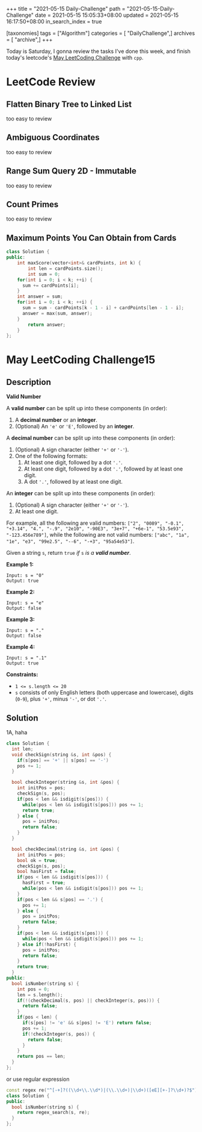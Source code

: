 +++
title = "2021-05-15 Daily-Challenge"
path = "2021-05-15-Daily-Challenge"
date = 2021-05-15 15:05:33+08:00
updated = 2021-05-15 16:17:50+08:00
in_search_index = true

[taxonomies]
tags = ["Algorithm"]
categories = [ "DailyChallenge",]
archives = [ "archive",]
+++

Today is Saturday, I gonna review the tasks I've done this week, and finish today's leetcode's [May LeetCoding Challenge](https://leetcode.com/explore/challenge/card/may-leetcoding-challenge-2021/599/week-2-may-8th-may-14th/3744/) with `cpp`.

<!-- more -->

# LeetCode Review

## Flatten Binary Tree to Linked List

too easy to review

## Ambiguous Coordinates

too easy to review

## Range Sum Query 2D - Immutable

too easy to review

## Count Primes

too easy to review

## Maximum Points You Can Obtain from Cards

``` cpp
class Solution {
public:
	int maxScore(vector<int>& cardPoints, int k) {
		int len = cardPoints.size();
		int sum = 0;
    for(int i = 0; i < k; ++i) {
      sum += cardPoints[i];
    }
    int answer = sum;
    for(int i = 0; i < k; ++i) {
      sum = sum - cardPoints[k - 1 - i] + cardPoints[len - 1 - i];
      answer = max(sum, answer);
    }
		return answer;
	}
};
```

# May LeetCoding Challenge15

## Description

**Valid Number**

A **valid number** can be split up into these components (in order):

1. A **decimal number** or an **integer**.
2. (Optional) An `'e'` or `'E'`, followed by an **integer**.

A **decimal number** can be split up into these components (in order):

1. (Optional) A sign character (either `'+'` or `'-'`).
2. One of the following formats:
   1. At least one digit, followed by a dot `'.'`.
   2. At least one digit, followed by a dot `'.'`, followed by at least one digit.
   3. A dot `'.'`, followed by at least one digit.

An **integer** can be split up into these components (in order):

1. (Optional) A sign character (either `'+'` or `'-'`).
2. At least one digit.

For example, all the following are valid numbers: `["2", "0089", "-0.1", "+3.14", "4.", "-.9", "2e10", "-90E3", "3e+7", "+6e-1", "53.5e93", "-123.456e789"]`, while the following are not valid numbers: `["abc", "1a", "1e", "e3", "99e2.5", "--6", "-+3", "95a54e53"]`.

Given a string `s`, return `true` *if* `s` *is a **valid number***.

 

**Example 1:**

```
Input: s = "0"
Output: true
```

**Example 2:**

```
Input: s = "e"
Output: false
```

**Example 3:**

```
Input: s = "."
Output: false
```

**Example 4:**

```
Input: s = ".1"
Output: true
```

 

**Constraints:**

- `1 <= s.length <= 20`
- `s` consists of only English letters (both uppercase and lowercase), digits (`0-9`), plus `'+'`, minus `'-'`, or dot `'.'`.

## Solution

1A, haha

``` cpp
class Solution {
  int len;
  void checkSign(string &s, int &pos) {
    if(s[pos] == '+' || s[pos] == '-')
    pos += 1;
  }

  bool checkInteger(string &s, int &pos) {
    int initPos = pos;
    checkSign(s, pos);
    if(pos < len && isdigit(s[pos])) {
      while(pos < len && isdigit(s[pos])) pos += 1;
      return true;
    } else {
      pos = initPos;
      return false;
    }
  }

  bool checkDecimal(string &s, int &pos) {
    int initPos = pos;
    bool ok = true;
    checkSign(s, pos);
    bool hasFirst = false;
    if(pos < len && isdigit(s[pos])) {
      hasFirst = true;
      while(pos < len && isdigit(s[pos])) pos += 1;
    }
    if(pos < len && s[pos] == '.') {
      pos += 1;
    } else {
      pos = initPos;
      return false;
    }
    if(pos < len && isdigit(s[pos])) {
      while(pos < len && isdigit(s[pos])) pos += 1;
    } else if(!hasFirst) {
      pos = initPos;
      return false;
    }
    return true;
  }  
public:
  bool isNumber(string s) {
    int pos = 0;
    len = s.length();
    if(!(checkDecimal(s, pos) || checkInteger(s, pos))) {
      return false;
    }
    if(pos < len) {
      if(s[pos] != 'e' && s[pos] != 'E') return false;
      pos += 1;
      if(!checkInteger(s, pos)) {
        return false;
      }
    }
    return pos == len;
  }
};
```

or use regular expression

``` cpp
const regex re("^[-+]?((\\d+\\.\\d*)|(\\.\\d+)|\\d+)([eE][+-]?\\d+)?$");
class Solution {
public:
  bool isNumber(string s) {
    return regex_search(s, re);
  }
};
```
